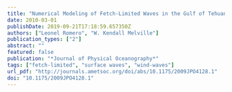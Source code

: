 ```yaml
---
title: "Numerical Modeling of Fetch-Limited Waves in the Gulf of Tehuantepec"
date: 2010-03-01
publishDate: 2019-09-21T17:18:59.657350Z
authors: ["Leonel Romero", "W. Kendall Melville"]
publication_types: ["2"]
abstract: ""
featured: false
publication: "*Journal of Physical Oceanography*"
tags: ["fetch-limited", "surface waves", "wind-waves"]
url_pdf: "http://journals.ametsoc.org/doi/abs/10.1175/2009JPO4128.1"
doi: "10.1175/2009JPO4128.1"
---
```



